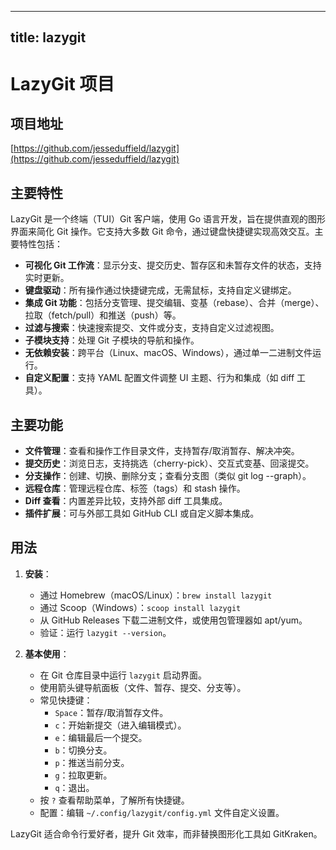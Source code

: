 
---
title: lazygit
---

# LazyGit 项目

## 项目地址
[https://github.com/jesseduffield/lazygit](https://github.com/jesseduffield/lazygit)

## 主要特性
LazyGit 是一个终端（TUI）Git 客户端，使用 Go 语言开发，旨在提供直观的图形界面来简化 Git 操作。它支持大多数 Git 命令，通过键盘快捷键实现高效交互。主要特性包括：
- **可视化 Git 工作流**：显示分支、提交历史、暂存区和未暂存文件的状态，支持实时更新。
- **键盘驱动**：所有操作通过快捷键完成，无需鼠标，支持自定义键绑定。
- **集成 Git 功能**：包括分支管理、提交编辑、变基（rebase）、合并（merge）、拉取（fetch/pull）和推送（push）等。
- **过滤与搜索**：快速搜索提交、文件或分支，支持自定义过滤视图。
- **子模块支持**：处理 Git 子模块的导航和操作。
- **无依赖安装**：跨平台（Linux、macOS、Windows），通过单一二进制文件运行。
- **自定义配置**：支持 YAML 配置文件调整 UI 主题、行为和集成（如 diff 工具）。

## 主要功能
- **文件管理**：查看和操作工作目录文件，支持暂存/取消暂存、解决冲突。
- **提交历史**：浏览日志，支持挑选（cherry-pick）、交互式变基、回滚提交。
- **分支操作**：创建、切换、删除分支；查看分支图（类似 git log --graph）。
- **远程仓库**：管理远程仓库、标签（tags）和 stash 操作。
- **Diff 查看**：内置差异比较，支持外部 diff 工具集成。
- **插件扩展**：可与外部工具如 GitHub CLI 或自定义脚本集成。

## 用法
1. **安装**：
   - 通过 Homebrew（macOS/Linux）：`brew install lazygit`
   - 通过 Scoop（Windows）：`scoop install lazygit`
   - 从 GitHub Releases 下载二进制文件，或使用包管理器如 apt/yum。
   - 验证：运行 `lazygit --version`。

2. **基本使用**：
   - 在 Git 仓库目录中运行 `lazygit` 启动界面。
   - 使用箭头键导航面板（文件、暂存、提交、分支等）。
   - 常见快捷键：
     - `Space`：暂存/取消暂存文件。
     - `c`：开始新提交（进入编辑模式）。
     - `e`：编辑最后一个提交。
     - `b`：切换分支。
     - `p`：推送当前分支。
     - `g`：拉取更新。
     - `q`：退出。
   - 按 `?` 查看帮助菜单，了解所有快捷键。
   - 配置：编辑 `~/.config/lazygit/config.yml` 文件自定义设置。

LazyGit 适合命令行爱好者，提升 Git 效率，而非替换图形化工具如 GitKraken。